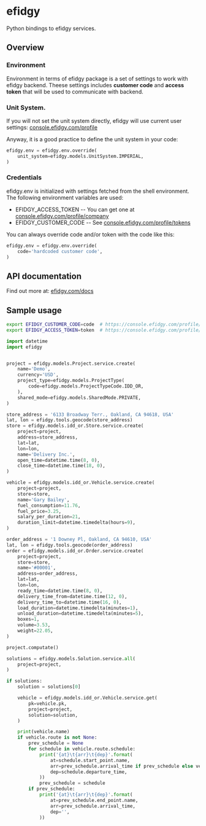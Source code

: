 # efidgy

Python bindings to efidgy services.


## Overview


### Environment

Environment in terms of efidgy package is a set of settings to work with efidgy backend.
Theese settings includes **customer code** and **access token** that will be used to communicate with backend.


### Unit System.

If you will not set the unit system directly, efidgy will use current user settings: [console.efidgy.com/profile](https://console.efidgy.com/profile)

Anyway, it is a good practice to define the unit system in your code:

``` python
efidgy.env = efidgy.env.override(
    unit_system=efidgy.models.UnitSystem.IMPERIAL,
)
```


### Credentials

efidgy.env is initialized with settings fetched from the shell environment. The following environment variables are used:

 * EFIDGY_ACCESS_TOKEN -- You can get one at [console.efidgy.com/profile/company](https://console.efidgy.com/profile/company)
 * EFIDGY_CUSTOMER_CODE -- See [console.efidgy.com/profile/tokens](https://console.efidgy.com/profile/tokens)

You can always override code and/or token with the code like this:

``` python
efidgy.env = efidgy.env.override(
    code='hardcoded customer code',
)
```


## API documentation

Find out more at: [efidgy.com/docs](https://efidgy.com/docs)

## Sample usage

``` sh
export EFIDGY_CUSTOMER_CODE=code  # https://console.efidgy.com/profile/company
export EFIDGY_ACCESS_TOKEN=token  # https://console.efidgy.com/profile/tokens
```

``` python
import datetime
import efidgy


project = efidgy.models.Project.service.create(
    name='Demo',
    currency='USD',
    project_type=efidgy.models.ProjectType(
        code=efidgy.models.ProjectTypeCode.IDD_OR,
    ),
    shared_mode=efidgy.models.SharedMode.PRIVATE,
)

store_address = '6133 Broadway Terr., Oakland, CA 94618, USA'
lat, lon = efidgy.tools.geocode(store_address)
store = efidgy.models.idd_or.Store.service.create(
    project=project,
    address=store_address,
    lat=lat,
    lon=lon,
    name='Delivery Inc.',
    open_time=datetime.time(8, 0),
    close_time=datetime.time(18, 0),
)

vehicle = efidgy.models.idd_or.Vehicle.service.create(
    project=project,
    store=store,
    name='Gary Bailey',
    fuel_consumption=11.76,
    fuel_price=3.25,
    salary_per_duration=21,
    duration_limit=datetime.timedelta(hours=9),
)

order_address = '1 Downey Pl, Oakland, CA 94610, USA'
lat, lon = efidgy.tools.geocode(order_address)
order = efidgy.models.idd_or.Order.service.create(
    project=project,
    store=store,
    name='#00001',
    address=order_address,
    lat=lat,
    lon=lon,
    ready_time=datetime.time(8, 0),
    delivery_time_from=datetime.time(12, 0),
    delivery_time_to=datetime.time(16, 0),
    load_duration=datetime.timedelta(minutes=1),
    unload_duration=datetime.timedelta(minutes=5),
    boxes=1,
    volume=3.53,
    weight=22.05,
)

project.computate()

solutions = efidgy.models.Solution.service.all(
    project=project,
)

if solutions:
    solution = solutions[0]

    vehicle = efidgy.models.idd_or.Vehicle.service.get(
        pk=vehicle.pk,
        project=project,
        solution=solution,
    )

    print(vehicle.name)
    if vehicle.route is not None:
        prev_schedule = None
        for schedule in vehicle.route.schedule:
            print('{at}\t{arr}\t{dep}'.format(
                at=schedule.start_point.name,
                arr=prev_schedule.arrival_time if prev_schedule else vehicle.route.start_time,
                dep=schedule.departure_time,
            ))
            prev_schedule = schedule
        if prev_schedule:
            print('{at}\t{arr}\t{dep}'.format(
                at=prev_schedule.end_point.name,
                arr=prev_schedule.arrival_time,
                dep='',
            ))
```
